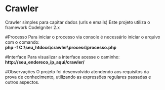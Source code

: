 # Crawler
Crawler simples para capitar dados (urls e emails)
Este projeto utiliza o framework CodeIgniter 2.x

#Processo
Para iniciar o processo via console é necessário iniciar o arquivo com o comando: </br>
<b>php -f C:\seu_htdocs\crawler\process\processo.php</b>

#Interface
Para visualizar a interface acesse o caminho:</br>
<b>http://seu_endereco_ip_aqui/crawler/</b>

#Observações
O projeto foi desenvolvido atendendo aos requisitos da prova de conhecimento,
utilizando as expressões regulares passadas e outros aspectos.


